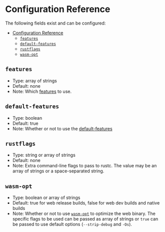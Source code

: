 # Configuration Reference

The following fields exist and can be configured:

- [Configuration Reference](#configuration-reference)
  - [`features`](#features)
  - [`default-features`](#default-features)
  - [`rustflags`](#rustflags)
  - [`wasm-opt`](#wasm-opt)

## `features`

- Type: array of strings
- Default: none
- Note: Which [features](https://doc.rust-lang.org/cargo/reference/features.html?highlight=features#the-features-section) to use.

## `default-features`

- Type: boolean
- Default: true
- Note: Whether or not to use the [default-features](https://doc.rust-lang.org/cargo/reference/features.html#the-default-feature)

## `rustflags`

- Type: string or array of strings
- Default: none
- Note: Extra command-line flags to pass to rustc. The value may be an array of strings or a space-separated string.

## `wasm-opt`

- Type: boolean or array of strings
- Default: true for web release builds, false for web dev builds and native builds
- Note: Whether or not to use [`wasm-opt`](https://github.com/WebAssembly/binaryen?tab=readme-ov-file#wasm-opt) to optimize the web binary. The specific flags to be used can be passed as array of strings or `true` can be passed to use default options (`--strip-debug` and `-Os`).
